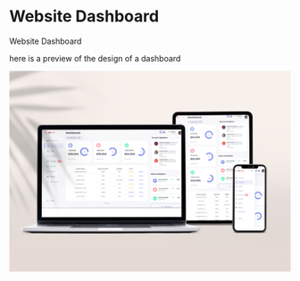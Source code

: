 # Website Dashboard
 Website Dashboard

here is a preview of the design of a dashboard

![Alt text](screenshot/website-dashboard.png?raw=true "dashboard")